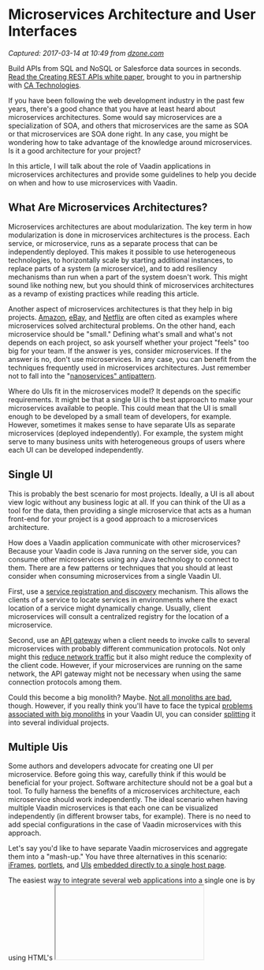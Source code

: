 # Microservices Architecture and User Interfaces

_Captured: 2017-03-14 at 10:49 from [dzone.com](https://dzone.com/articles/microservices-and-user-interfaces?oid=twitter&utm_content=buffer1d076&utm_medium=social&utm_source=twitter.com&utm_campaign=buffer)_

Build APIs from SQL and NoSQL or Salesforce data sources in seconds.[ Read the Creating REST APIs white paper](https://dzone.com/go?i=142024&u=https%3A%2F%2Fad.doubleclick.net%2Fddm%2Fclk%2F309714743%3B137084581%3Bk), brought to you in partnership with [CA Technologies](https://dzone.com/go?i=142024&u=https%3A%2F%2Fad.doubleclick.net%2Fddm%2Fclk%2F309714743%3B137084581%3Bk).

If you have been following the web development industry in the past few years, there's a good chance that you have at least heard about microservices architectures. Some would say microservices are a specialization of SOA, and others that microservices are the same as SOA or that microservices are SOA done right. In any case, you might be wondering how to take advantage of the knowledge around microservices. Is it a good architecture for your project?

In this article, I will talk about the role of Vaadin applications in microservices architectures and provide some guidelines to help you decide on when and how to use microservices with Vaadin.

## What Are Microservices Architectures?

Microservices architectures are about modularization. The key term in how modularization is done in microservices architectures is the process. Each service, or microservice, runs as a separate process that can be independently deployed. This makes it possible to use heterogeneous technologies, to horizontally scale by starting additional instances, to replace parts of a system (a microservice), and to add resiliency mechanisms than run when a part of the system doesn't work. This might sound like nothing new, but you should think of microservices architectures as a revamp of existing practices while reading this article.

Another aspect of microservices architectures is that they help in big projects. [Amazon](https://www.infoq.com/news/2015/12/microservices-amazon), [eBay](https://www.infoq.com/presentations/service-arch-scale-google-ebay), and [Netflix](http://blog.smartbear.com/microservices/why-you-cant-talk-about-microservices-without-mentioning-netflix/) are often cited as examples where microservices solved architectural problems. On the other hand, each microservice should be "small." Defining what's small and what's not depends on each project, so ask yourself whether your project "feels" too big for your team. If the answer is yes, consider microservices. If the answer is no, don't use microservices. In any case, you can benefit from the techniques frequently used in microservices architectures. Just remember not to fall into the "[nanoservices" antipattern](https://dzone.com/articles/soa-anti-pattern-nanoservices).

Where do UIs fit in the microservices model? It depends on the specific requirements. It might be that a single UI is the best approach to make your microservices available to people. This could mean that the UI is small enough to be developed by a small team of developers, for example. However, sometimes it makes sense to have separate UIs as separate microservices (deployed independently). For example, the system might serve to many business units with heterogeneous groups of users where each UI can be developed independently.

## Single UI

This is probably the best scenario for most projects. Ideally, a UI is all about view logic without any business logic at all. If you can think of the UI as a tool for the data, then providing a single microservice that acts as a human front-end for your project is a good approach to a microservices architecture.

How does a Vaadin application communicate with other microservices? Because your Vaadin code is Java running on the server side, you can consume other microservices using any Java technology to connect to them. There are a few patterns or techniques that you should at least consider when consuming microservices from a single Vaadin UI.

First, use a [service registration and discovery](http://microservices.io/patterns/service-registry.html) mechanism. This allows the clients of a service to locate services in environments where the exact location of a service might dynamically change. Usually, client microservices will consult a centralized registry for the location of a microservice.

Second, use an [API gateway](https://www.nginx.com/blog/building-microservices-using-an-api-gateway/) when a client needs to invoke calls to several microservices with probably different communication protocols. Not only might this [reduce network traffic](http://techblog.netflix.com/2013/01/optimizing-netflix-api.html) but it also might reduce the complexity of the client code. However, if your microservices are running on the same network, the API gateway might not be necessary when using the same connection protocols among them.

Could this become a big monolith? Maybe. [Not all monoliths are bad](https://8thlight.com/blog/mike-knepper/2016/01/20/hidden-costs-of-leaving-a-monolith.html), though. However, if you really think you'll have to face the typical [problems associated with big monoliths](http://microservices.io/patterns/monolithic.html#resulting-context) in your Vaadin UI, you can consider [splitting](https://www.infoq.com/articles/microservices-intro) it into several individual projects.

## Multiple Uis

Some authors and developers advocate for creating one UI per microservice. Before going this way, carefully think if this would be beneficial for your project. Software architecture should not be a goal but a tool. To fully harness the benefits of a microservices architecture, each microservice should work independently. The ideal scenario when having multiple Vaadin microservices is that each one can be visualized independently (in different browser tabs, for example). There is no need to add special configurations in the case of Vaadin microservices with this approach.

Let's say you'd like to have separate Vaadin microservices and aggregate them into a "mash-up." You have three alternatives in this scenario: [iFrames](https://developer.mozilla.org/en/docs/Web/HTML/Element/iframe), [portlets](https://vaadin.com/liferay), and [UIs](https://vaadin.com/docs/-/part/framework/advanced/advanced-embedding.html) [embedded directly to a single host page](https://vaadin.com/docs/-/part/framework/advanced/advanced-embedding.html).

The easiest way to integrate several web applications into a single one is by using HTML's _<iframe>_ tag. You can use Vaadin (_[BrowserFrame_](https://vaadin.com/docs/-/part/framework/components/components-embedded.html#components.embedded.browserframe)) or any other web technology to develop the mash-up. iFrames are not that bad. However, keep in mind there might be some [pitfalls](http://www.rwblackburn.com/iframe-evil).

A good alternative if you want to go to the route of several Vaadin microservices integrated into a single UI is [portlets](https://vaadin.com/docs/-/part/framework/portal/portal-overview.html). By using an enterprise portal framework you gain some extra features such as authentication, authorization, and portlets' inter-communication. Depending on the vendor, it might be possible to fulfill the microservices definition we used in this article, particularly regarding the ability of microservices to run in separate processes. If you are interested in using portlets, consult the documentation of portal providers regarding support for microservices architectures.

The last alternative is to create a mashup that embeds multiple external UIs hosted in different servers into a single web page. The host page can be implemented with virtually any technology and can naturally be built with Vaadin framework, as well. The easiest method is to use the [Embedded UI add-on](https://vaadin.com/directory#!addon/embedded-ui). With it, your code will look something like the following:

This approach has advantages and disadvantages, as well. You can use the Vaadin API to easily create the mash-up, but with this add-on, you'll have to use the same Vaadin theme and the same Vaadin version in all the applications.

When using this add-on, or manually [embedding UIs in HTML](https://vaadin.com/docs/-/part/framework/advanced/advanced-embedding.html), you have to enable [Cross-Origin Resource Sharing](https://en.wikipedia.org/wiki/Cross-origin_resource_sharing) (CORS) in your microservices. The embedded UI add-on contains helpers to achieve this.

## Conclusion

Microservices architectures solve problems in big applications by dividing a system into several microservices that are implemented, deployed, and run independently. Even when the term "microservices" might be considered a buzzword, I'd suggest embracing it and taking advantage of the modernized techniques that the microservices movement is generating. Even when microservices are used in big systems, you don't have to be Amazon, Ebay, or Netflix to take advantage of this technique. I'm working on a hands-on, down-to-earth, practical guide that shows how to implement a microservices architecture. Stay tuned and be ready to get your hands dirty.

The Integration Zone is brought to you in partnership with [CA Technologies](https://dzone.com/go?i=142025&u=https%3A%2F%2Fad.doubleclick.net%2Fddm%2Fclk%2F309714699%3B137084580%3Bt). Use CA Live API Creator to quickly [create complete application backends, with secure APIs and robust application logic](https://dzone.com/go?i=142025&u=https%3A%2F%2Fad.doubleclick.net%2Fddm%2Fclk%2F309714699%3B137084580%3Bt), in an easy to use interface.

